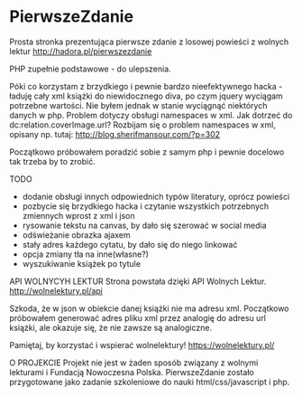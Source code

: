 # PierwszeZdanie
Prosta stronka prezentująca pierwsze zdanie z losowej powieści z wolnych lektur
http://hadora.pl/pierwszezdanie

PHP zupełnie podstawowe - do ulepszenia.

Póki co korzystam z brzydkiego i pewnie bardzo nieefektywnego hacka - ładuję cały xml książki do niewidocznego diva, 
po czym jquery wyciągam potrzebne wartości. 
Nie byłem jednak w stanie wyciągnąć niektórych danych w php.
Problem dotyczy obsługi namespaces w xml.
Jak dotrzeć do dc:relation.coverImage.url?
Rozbijam się o problem namespaces w xml, opisany np. tutaj: http://blog.sherifmansour.com/?p=302

Początkowo próbowałem poradzić sobie z samym php i pewnie docelowo tak trzeba by to zrobić. 

TODO
- dodanie obsługi innych odpowiednich typów literatury, oprócz powieści
- pozbycie się brzydkiego hacka i czytanie wszystkich potrzebnych zmiennych wprost z xml i json
- rysowanie tekstu na canvas, by dało się szerować w social media
- odświeżanie obrazka ajaxem
- stały adres każdego cytatu, by dało się do niego linkować
- opcja zmiany tła na inne(własne?)
- wyszukiwanie książek po tytule

API WOLNYCYH LEKTUR
Strona powstała dzięki API Wolnych Lektur.
http://wolnelektury.pl/api

Szkoda, że w json w obiekcie danej książki nie ma adresu xml. Początkowo próbowałem generować adres pliku xml przez analogię do adresu url książki, ale okazuje się, że nie zawsze są analogiczne. 

Pamiętaj, by korzystać i wspierać wolnelektury!
https://wolnelektury.pl/

O PROJEKCIE
Projekt nie jest w żaden sposób związany z wolnymi lekturami i Fundacją Nowoczesna Polska.
PierwszeZdanie zostało przygotowane jako zadanie szkoleniowe do nauki html/css/javascript i php.


